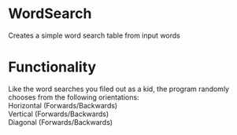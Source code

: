 # WordSearch
Creates a simple word search table from input words

# Functionality
Like the word searches you filed out as a kid, the program randomly chooses from the following orientations:  
Horizontal (Forwards/Backwards)  
Vertical (Forwards/Backwards)  
Diagonal (Forwards/Backwards)
